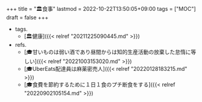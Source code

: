 +++
title = "🏛食事"
lastmod = 2022-10-22T13:50:05+09:00
tags = ["MOC"]
draft = false
+++

-   tags.
    -   [🏛健康]({{< relref "20211225090445.md" >}})
-   refs.
    -   [🎓甘いものは弱い酒であり昼間からは知的生産活動の放棄した怠惰に等しい]({{< relref "20221003153020.md" >}})
    -   [🎓UberEats配達員は麻薬密売人]({{< relref "20220128183215.md" >}})
    -   [🎓食費を節約するために１日１食のプチ断食をする]({{< relref "20220902105154.md" >}})
